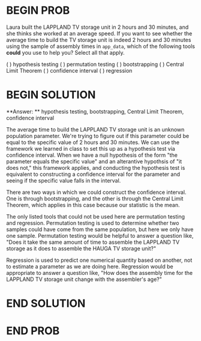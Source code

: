 # BEGIN PROB

Laura built the LAPPLAND TV storage unit in 2 hours and 30 minutes, and she thinks she worked at an average speed. If you want to see whether the average time to build the TV storage unit is indeed 2 hours and 30 minutes using the sample of assembly times in `app_data`, which of the following tools **could** you use to help you? Select all that apply.

( ) hypothesis testing
( ) permutation testing
( ) bootstrapping
( ) Central Limit Theorem
( ) confidence interval
( ) regression

# BEGIN SOLUTION

**Answer: ** hypothesis testing, bootstrapping, Central Limit Theorem, confidence interval

The average time to build the LAPPLAND TV storage unit is an unknown population parameter. We're trying to figure out if this parameter could be equal to the specific value of 2 hours and 30 minutes. We can use the framework we learned in class to set this up as a hypothesis test via confidence interval. When we have a null hypothesis of the form "the parameter equals the specific value" and an alterantive hypothsis of "it does not," this framework applies, and conducting the hypothesis test is equivalent to constructing a confidence interval for the parameter and seeing if the specific value falls in the interval. 

There are two ways in which we could construct the confidence interval. One is through bootstrapping, and the other is through the Central Limit Theorem, which applies in this case because our statistic is the mean. 

The only listed tools that could not be used here are permutation testing and regression. Permutation testing is used to determine whether two samples could have come from the same population, but here we only have one sample. Permutation testing would be helpful to answer a question like, "Does it take the same amount of time to assemble the LAPPLAND TV storage as it does to assemble the HAUGA TV storage unit?"

Regression is used to predict one numerical quantity based on another, not to estimate a parameter as we are doing here. Regression would be appropriate to answer a question like, "How does the assembly time for the LAPPLAND TV storage unit change with the assembler's age?"

# END SOLUTION

# END PROB